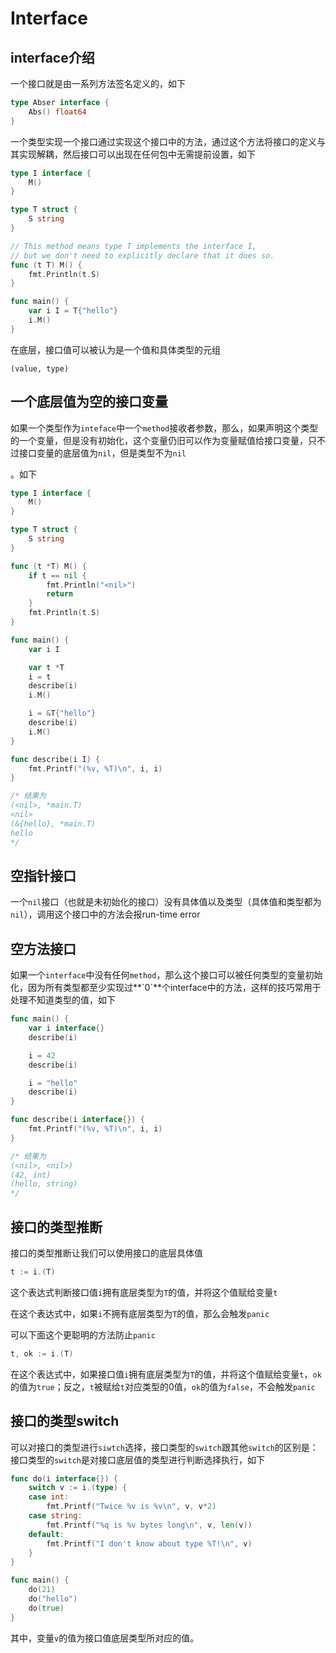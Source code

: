 # Interface

## interface介绍

一个接口就是由一系列方法签名定义的，如下

```go
type Abser interface {
	Abs() float64
}
```

一个类型实现一个接口通过实现这个接口中的方法，通过这个方法将接口的定义与其实现解耦，然后接口可以出现在任何包中无需提前设置，如下

```go
type I interface {
	M()
}

type T struct {
	S string
}

// This method means type T implements the interface I,
// but we don't need to explicitly declare that it does so.
func (t T) M() {
	fmt.Println(t.S)
}

func main() {
	var i I = T{"hello"}
	i.M()
}
```

在底层，接口值可以被认为是一个值和具体类型的元组

```
(value, type)
```

## 一个底层值为空的接口变量

如果一个类型作为`inteface`中一个`method`接收者参数，那么，如果声明这个类型的一个变量，但是没有初始化，这个变量仍旧可以作为变量赋值给接口变量，只不过接口变量的底层值为`nil`，但是类型不为`nil`

。如下

```go
type I interface {
	M()
}

type T struct {
	S string
}

func (t *T) M() {
	if t == nil {
		fmt.Println("<nil>")
		return
	}
	fmt.Println(t.S)
}

func main() {
	var i I

	var t *T
	i = t
	describe(i)
	i.M()

	i = &T{"hello"}
	describe(i)
	i.M()
}

func describe(i I) {
	fmt.Printf("(%v, %T)\n", i, i)
}

/* 结果为
(<nil>, *main.T)
<nil>
(&{hello}, *main.T)
hello
*/

```

## 空指针接口

一个`nil`接口（也就是未初始化的接口）没有具体值以及类型（具体值和类型都为`nil`），调用这个接口中的方法会报run-time error

## 空方法接口

如果一个`interface`中没有任何`method`，那么这个接口可以被任何类型的变量初始化，因为所有类型都至少实现过**\`0\`**个interface中的方法，这样的技巧常用于处理不知道类型的值，如下

```go
func main() {
	var i interface{}
	describe(i)

	i = 42
	describe(i)

	i = "hello"
	describe(i)
}

func describe(i interface{}) {
	fmt.Printf("(%v, %T)\n", i, i)
}

/* 结果为
(<nil>, <nil>)
(42, int)
(hello, string)
*/
```

## 接口的类型推断

接口的类型推断让我们可以使用接口的底层具体值

```go
t := i.(T)
```

这个表达式判断接口值`i`拥有底层类型为`T`的值，并将这个值赋给变量`t`

在这个表达式中，如果`i`不拥有底层类型为`T`的值，那么会触发`panic`

可以下面这个更聪明的方法防止`panic`

```go
t, ok := i.(T)
```

在这个表达式中，如果接口值`i`拥有底层类型为`T`的值，并将这个值赋给变量`t`，`ok`的值为`true`；反之，`t`被赋给`t`对应类型的0值，`ok`的值为`false`，不会触发`panic`

## 接口的类型switch

可以对接口的类型进行`siwtch`选择，接口类型的`switch`跟其他`switch`的区别是：接口类型的`switch`是对接口底层值的类型进行判断选择执行，如下

```go
func do(i interface{}) {
	switch v := i.(type) {
	case int:
		fmt.Printf("Twice %v is %v\n", v, v*2)
	case string:
		fmt.Printf("%q is %v bytes long\n", v, len(v))
	default:
		fmt.Printf("I don't know about type %T!\n", v)
	}
}

func main() {
	do(21)
	do("hello")
	do(true)
}

```

其中，变量`v`的值为接口值底层类型所对应的值。
